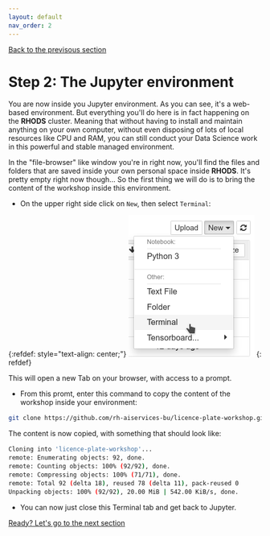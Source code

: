 ```yaml
---
layout: default
nav_order: 2
---
```

[Back to the previsous section](step1.html)

# Step 2: The Jupyter environment

You are now inside you Jupyter environment. As you can see, it's a web-based environment. But everything you'll do here is in fact happening on the **RHODS** cluster. Meaning that without having to install and maintain anything on your own computer, without even disposing of lots of local resources like CPU and RAM, you can still conduct your Data Science work in this powerful and stable managed environment.

In the "file-browser" like window you're in right now, you'll find the files and folders that are saved inside your own personal space inside **RHODS**. It's pretty empty right now though... So the first thing we will do is to bring the content of the workshop inside this environment.

* On the upper right side click on `New`, then select `Terminal`:

{:refdef: style="text-align: center;"}
![alt text](./assets/img/new_terminal.png "Launch a new Terminal")
{: refdef}

This will open a new Tab on your browser, with access to a prompt.

* From this promt, enter this command to copy the content of the workshop inside your environment:

```bash
git clone https://github.com/rh-aiservices-bu/licence-plate-workshop.git
```

The content is now copied, with something that should look like:
```bash
Cloning into 'licence-plate-workshop'...
remote: Enumerating objects: 92, done.
remote: Counting objects: 100% (92/92), done.
remote: Compressing objects: 100% (71/71), done.
remote: Total 92 (delta 18), reused 78 (delta 11), pack-reused 0
Unpacking objects: 100% (92/92), 20.00 MiB | 542.00 KiB/s, done.
```

* You can now just close this Terminal tab and get back to Jupyter.

[Ready? Let's go to the next section](step3.html)
